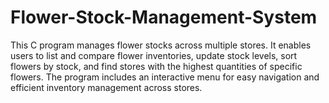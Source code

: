 # Flower-Stock-Management-System
This C program manages flower stocks across multiple stores. It enables users to list and compare flower inventories, update stock levels, sort flowers by stock, and find stores with the highest quantities of specific flowers. The program includes an interactive menu for easy navigation and efficient inventory management across stores.
